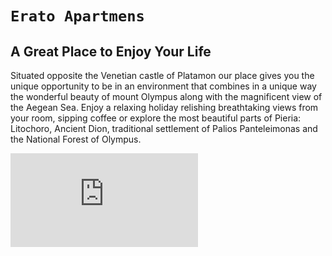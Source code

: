 # `Erato Apartmens`

## A Great Place to Enjoy Your Life

Situated opposite the Venetian castle of Platamon our place gives you the unique opportunity to be in an environment that combines in a unique way the wonderful beauty of mount Olympus along with the magnificent view of the Aegean Sea. Enjoy a relaxing holiday relishing breathtaking views from your room, sipping coffee or explore the most beautiful parts of Pieria: Litochoro, Ancient Dion, traditional settlement of Palios Panteleimonas and the National Forest of Olympus.


 <iframe class="video about-content-wrap__video" src="https://www.youtube.com/embed/luScmro7WUs" title="YouTube video player" frameborder="0" allow="accelerometer; autoplay; clipboard-write; encrypted-media; gyroscope; picture-in-picture" allowfullscreen></iframe>     
